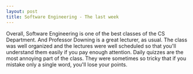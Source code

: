 ```yaml
---
layout: post
title: Software Engineering - The last week
---
```

Overall, Software Engineering is one of the best classes of the CS Department.
And Professor Downing is a great lecturer, as usual. The class was well organized
and the lectures were well scheduled so that you'll understand them easily if you
pay enough attention. Daily quizzes are the most annoying part of the class. They
were sometimes so tricky that if you mistake only a single word, you'll lose your points.
